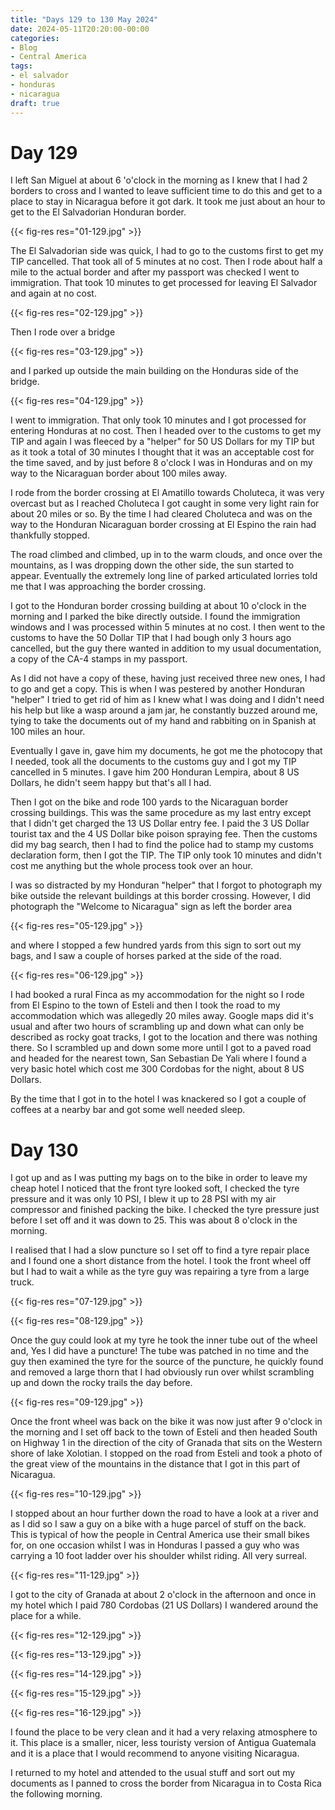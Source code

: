 ```yaml
---
title: "Days 129 to 130 May 2024"
date: 2024-05-11T20:20:00-00:00
categories:
- Blog
- Central America
tags:
- el salvador
- honduras
- nicaragua
draft: true
---
```


# Day 129

I left San Miguel at about 6 'o'clock in the morning as I knew that I had 2 borders to cross and I wanted to leave sufficient time to do this and get to a place to stay in Nicaragua before it got dark. It took me just about an hour to get to the El Salvadorian Honduran border. 

{{< fig-res res="01-129.jpg" >}}

<!--more-->

The El Salvadorian side was quick, I had to go to the customs first to get my TIP cancelled. That took all of 5 minutes at no cost. Then I rode about half a mile to the actual border and after my passport was checked I went to immigration. That took 10 minutes to get processed for leaving El Salvador and again at no cost.

{{< fig-res res="02-129.jpg" >}}

Then I rode over a bridge

{{< fig-res res="03-129.jpg" >}}

and I parked up outside the main building on the Honduras side of the bridge.

{{< fig-res res="04-129.jpg" >}}

I went to immigration. That only took 10 minutes and I got processed for entering Honduras at no cost. Then I headed over to the customs to get my TIP and again I was fleeced by a "helper" for 50 US Dollars for my TIP but as it took a total of 30 minutes I thought that it was an acceptable cost for the time saved, and by just before 8 o'clock I was in Honduras and on my way to the Nicaraguan border about 100 miles away.

I rode from the border crossing at El Amatillo towards Choluteca, it was very overcast but as I reached Choluteca I got caught in some very light rain for about 20 miles or so. By the time I had cleared Choluteca and was on the way to the Honduran Nicaraguan border crossing at El Espino the rain had thankfully stopped.

The road climbed and climbed, up in to the warm clouds, and once over the mountains, as I was dropping down the other side, the sun started to appear. Eventually the extremely long line of parked articulated lorries told me that I was approaching the border crossing. 

I got to the Honduran border crossing building at about 10 o'clock in the morning and I parked the bike directly outside. I found the immigration windows and I was processed within 5 minutes at no cost. I then went to the customs to have the 50 Dollar TIP that I had bough only 3 hours ago cancelled, but the guy there wanted in addition to my usual documentation, a copy of the CA-4 stamps in my passport. 

As I did not have a copy of these, having just received three new ones, I had to go and get a copy. This is when I was pestered by another Honduran "helper" I tried to get rid of him as I knew what I was doing and I didn't need his help but like a wasp around a jam jar, he constantly buzzed around me, tying to take the documents out of my hand and rabbiting on in Spanish at 100 miles an hour. 

Eventually I gave in, gave him my documents, he got me the photocopy that I needed, took all the documents to the customs guy and I got my TIP cancelled in 5 minutes. I gave him 200 Honduran Lempira, about 8 US Dollars, he didn't seem happy but that's all I had. 

Then I got on the bike and rode 100 yards to the Nicaraguan border crossing buildings. This was the same procedure as my last entry except that I didn't get charged the 13 US Dollar entry fee. I paid the 3 US Dollar tourist tax and the 4 US Dollar bike poison spraying fee. Then the customs did my bag search, then I had to find the police had to stamp my customs declaration form, then I got the TIP. The TIP only took 10 minutes and didn't cost me anything but the whole process took over an hour.

I was so distracted by my Honduran "helper" that I forgot to photograph my bike outside the relevant buildings at this border crossing. However, I did photograph the "Welcome to Nicaragua" sign as left the border area 

{{< fig-res res="05-129.jpg" >}}

and where I stopped a few hundred yards from this sign to sort out my bags, and I saw a couple of horses parked at the side of the road.

{{< fig-res res="06-129.jpg" >}}

I had booked a rural Finca as my accommodation for the night so I rode from El Espino to the town of Esteli and then I took the road to my accommodation which was allegedly 20 miles away. Google maps did it's usual and after two hours of scrambling up and down what can only be described as rocky goat tracks, I got to the location and there was nothing there. So I scrambled up and down some more until I got to a paved road and headed for the nearest town, San Sebastian De Yali where I found a very basic hotel which cost me 300 Cordobas for the night, about 8 US Dollars.

By the time that I got in to the hotel I was knackered so I got a couple of coffees at a nearby bar and got some well needed sleep.


# Day 130

I got up and as I was putting my bags on to the bike in order to leave my cheap hotel I noticed that the front tyre looked soft, I checked the tyre pressure and it was only 10 PSI, I blew it up to 28 PSI with my air compressor and finished packing the bike. I checked the tyre pressure just before I set off and it was down to 25. This was about 8 o'clock in the morning. 

I realised that I had a slow puncture so I set off to find a tyre repair place and I found one a short distance from the hotel. I took the front wheel off but I had to wait a while as the tyre guy was repairing a tyre from a large truck.

{{< fig-res res="07-129.jpg" >}}

{{< fig-res res="08-129.jpg" >}}

Once the guy could look at my tyre he took the inner tube out of the wheel and, Yes I did have a puncture! The tube was patched in no time and the guy then examined the tyre for the source of the puncture, he quickly found and removed a large thorn that I had obviously run over whilst scrambling up and down the rocky trails the day before.

{{< fig-res res="09-129.jpg" >}}

Once the front wheel was back on the bike it was now just after 9 o'clock in the morning and I set off back to the town of Esteli and then headed South on Highway 1 in the direction of the city of Granada that sits on the Western shore of lake Xolotian. I stopped on the road from Esteli and took a photo of the great view of the mountains in the distance that I got in this part of Nicaragua.

{{< fig-res res="10-129.jpg" >}}

I stopped about an hour further down the road to have a look at a river and as I did so I saw a guy on a bike with a huge parcel of stuff on the back. This is typical of how the people in Central America use their small bikes for, on one occasion whilst I was in Honduras I passed a guy who was carrying a 10 foot ladder over his shoulder whilst riding. All very surreal. 

{{< fig-res res="11-129.jpg" >}}

I got to the city of Granada at about 2 o'clock in the afternoon and once in my hotel which I paid 780 Cordobas (21 US Dollars) I wandered around the place for a while.

{{< fig-res res="12-129.jpg" >}}

{{< fig-res res="13-129.jpg" >}}

{{< fig-res res="14-129.jpg" >}}

{{< fig-res res="15-129.jpg" >}}

{{< fig-res res="16-129.jpg" >}}

I found the place to be very clean and it had a very relaxing atmosphere to it. This place is a smaller, nicer, less touristy version of Antigua Guatemala and it is a place that I would recommend to anyone visiting Nicaragua.

I returned to my hotel and attended to the usual stuff and sort out my documents as I panned to cross the border from Nicaragua in to Costa Rica the following morning.